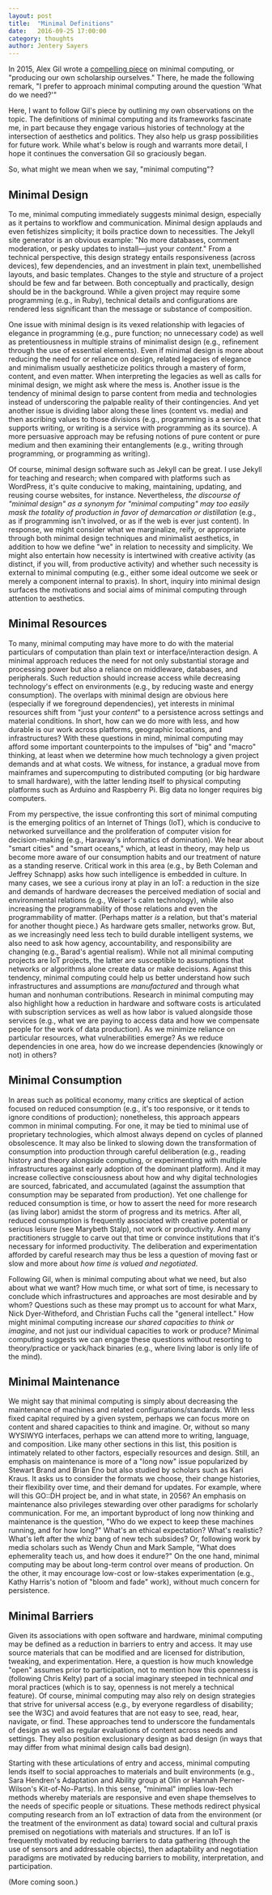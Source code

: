 ```yaml
---
layout: post
title:  "Minimal Definitions" 
date:   2016-09-25 17:00:00
category: thoughts
author: Jentery Sayers 
---
```



In 2015, Alex Gil wrote a [compelling piece](http://go-dh.github.io/mincomp/thoughts/2015/05/21/user-vs-learner/) on minimal computing, or "producing our own scholarship ourselves." There, he made the following remark, "I prefer to approach minimal computing around the question 'What do we need?'" 

Here, I want to follow Gil's piece by outlining my own observations on the topic. The definitions of minimal computing and its frameworks fascinate me, in part because they engage various histories of technology at the intersection of aesthetics and politics. They also help us grasp possibilities for future work. While what's below is rough and warrants more detail, I hope it continues the conversation Gil so graciously began. 

So, what might we mean when we say, "minimal computing"? 

## Minimal Design 

To me, minimal computing immediately suggests minimal design, especially as it pertains to workflow and communication. Minimal design applauds and even fetishizes simplicity; it boils practice down to necessities. The Jekyll site generator is an obvious example: "No more databases, comment moderation, or pesky updates to install&mdash;just your *content*." From a technical perspective, this design strategy entails responsiveness (across devices), few dependencies, and an investment in plain text, unembellished layouts, and basic templates. Changes to the style and structure of a project should be few and far between. Both conceptually and practically, design should be in the background. While a given project may require some programming (e.g., in Ruby), technical details and configurations are rendered less significant than the message or substance of composition. 

One issue with minimal design is its vexed relationship with legacies of elegance in programming (e.g., pure function; no unnecessary code) as well as pretentiousness in multiple strains of minimalist design (e.g., refinement through the use of essential elements). Even if minimal design is more about reducing the need for or reliance on design, related legacies of elegance and minimalism usually aestheticize politics through a mastery of form, content, and even matter. When interpreting the legacies as well as calls for minimal design, we might ask where the mess is. Another issue is the tendency of minimal design to parse content from media and technologies instead of underscoring the palpable reality of their contingencies. And yet another issue is dividing labor along these lines (content vs. media) and then ascribing values to those divisions (e.g., programming is a service that supports writing, or writing is a service with programming as its source). A more persuasive approach may be refusing notions of pure content or pure medium and then examining their entanglements (e.g., writing through programming, or programming as writing). 

Of course, minimal design software such as Jekyll can be great. I use Jekyll for teaching and research; when compared with platforms such as WordPress, it's quite conducive to making, maintaining, updating, and reusing course websites, for instance. Nevertheless, *the discourse of "minimal design" as a synonym for "minimal computing" may too easily mask the totality of production in favor of demarcation or distillation* (e.g., as if programming isn't involved, or as if the web is ever just content). In response, we might consider what we marginalize, reify, or appropriate through both minimal design techniques and minimalist aesthetics, in addition to how we define "we" in relation to necessity and simplicity. We might also entertain how necessity is intertwined with creative activity (as distinct, if you will, from productive activity) and whether such necessity is external to minimal computing (e.g., either some ideal outcome we seek or merely a component internal to praxis). In short, inquiry into minimal design surfaces the motivations and social aims of minimal computing through attention to aesthetics.                

## Minimal Resources

To many, minimal computing may have more to do with the material particulars of computation than plain text or interface/interaction design. A minimal approach reduces the need for not only substantial storage and processing power but also a reliance on middleware, databases, and peripherals. Such reduction should increase access while decreasing technology's effect on environments (e.g., by reducing waste and energy consumption). The overlaps with minimal design are obvious here (especially if we foreground dependencies), yet interests in minimal resources shift from "just your *content*" to a persistence across settings and material conditions. In short, how can we do more with less, and how durable is our work across platforms, geographic locations, and infrastructures? With these questions in mind, minimal computing may afford some important counterpoints to the impulses of "big" and "macro" thinking, at least when we determine how much technology a given project demands and at what costs. We witness, for instance, a gradual move from mainframes and supercomputing to distributed computing (or big hardware to small hardware), with the latter lending itself to physical computing platforms such as Arduino and Raspberry Pi. Big data no longer requires big computers. 

From my perspective, the issue confronting this sort of minimal computing is the emerging politics of an Internet of Things (IoT), which is conducive to networked surveillance and the proliferation of computer vision for decision-making (e.g., Haraway's informatics of domination). We hear about "smart cities" and "smart oceans," which, at least in theory, may help us become more aware of our consumption habits and our treatment of nature as a standing reserve. Critical work in this area (e.g., by Beth Coleman and Jeffrey Schnapp) asks how such intelligence is embedded in culture. In many cases, we see a curious irony at play in an IoT: a reduction in the size and demands of hardware decreases the perceived mediation of social and environmental relations (e.g., Weiser's calm technology), while also increasing the programmability of those relations and even the programmability of matter. (Perhaps matter *is* a relation, but that's material for another thought piece.) As hardware gets smaller, networks grow. But, as we increasingly need less tech to build durable intelligent systems, we also need to ask how agency, accountability, and responsibility are changing (e.g., Barad's agential realism). While not all minimal computing projects are IoT projects, the latter are susceptible to assumptions that networks or algorithms alone create data or make decisions. Against this tendency, minimal computing could help us better understand how such infrastructures and assumptions are *manufactured* and through what human and nonhuman contributions. Research in minimal computing may also highlight how a reduction in hardware and software costs is articulated with subscription services as well as how labor is valued alongside those services (e.g., what we are paying to access data and how we compensate people for the work of data production). As we minimize reliance on particular resources, what vulnerabilities emerge? As we reduce dependencies in one area, how do we increase dependencies (knowingly or not) in others? 

## Minimal Consumption 

In areas such as political economy, many critics are skeptical of action focused on reduced consumption (e.g., it's too responsive, or it tends to ignore conditions of production); nonetheless, this approach appears common in minimal computing. For one, it may be tied to minimal use of proprietary technologies, which almost always depend on cycles of planned obsolescence. It may also be linked to slowing down the transformation of consumption into production through careful deliberation (e.g., reading history and theory alongside computing, or experimenting with multiple infrastructures against early adoption of the dominant platform). And it may increase collective consciousness about how and why digital technologies are sourced, fabricated, and accumulated (against the assumption that consumption may be separated from production). Yet one challenge for reduced consumption is time, or how to assert the need for more research (as living labor) amidst the storm of progress and its metrics. After all, reduced consumption is frequently associated with creative potential or serious leisure (see Marybeth Stalp), not work or productivity. And many practitioners struggle to carve out that time or convince institutions that it's necessary for informed productivity. The deliberation and experimentation afforded by careful research may thus be less a question of moving fast or slow and more about *how time is valued and negotiated*. 

Following Gil, when is minimal computing about what we need, but also about what we want? How much time, or what sort of time, is necessary to conclude which infrastructures and approaches are most desirable and by whom? Questions such as these may prompt us to account for what Marx, Nick Dyer-Witheford, and Christian Fuchs call the "general intellect." How might minimal computing increase *our shared capacities to think or imagine*, and not just our individual capacities to work or produce? Minimal computing suggests we can engage these questions without resorting to theory/practice or yack/hack binaries (e.g., where living labor is only life of the mind). 

## Minimal Maintenance  

We might say that minimal computing is simply about decreasing the maintenance of machines and related configurations/standards. With less fixed capital required by a given system, perhaps we can focus more on content and shared capacities to think and imagine. Or, without so many WYSIWYG interfaces, perhaps we can attend more to writing, language, and composition. Like many other sections in this list, this position is intimately related to other factors, especially resources and design. Still, an emphasis on maintenance is more of a "long now" issue popularized by Stewart Brand and Brian Eno but also studied by scholars such as Kari Kraus. It asks us to consider the formats we choose, their change histories, their flexibility over time, and their demand for updates. For example, where will this GO::DH project be, and in what state, in 2056? An emphasis on maintenance also privileges stewarding over other paradigms for scholarly communication. For me, an important byproduct of long now thinking and maintenance is the question, "Who do we expect to keep these machines running, and for how long?" What's an ethical expectation? What's realistic? What's left after the whiz bang of new tech subsides? Or, following work by media scholars such as Wendy Chun and Mark Sample, "What does ephemerality teach us, and how does it endure?" On the one hand, minimal computing may be about long-term control over means of production. On the other, it may encourage low-cost or low-stakes experimentation (e.g., Kathy Harris's notion of "bloom and fade" work), without much concern for persistence.  

## Minimal Barriers  

Given its associations with open software and hardware, minimal computing may be defined as a reduction in barriers to entry and access. It may use source materials that can be modified and are licensed for distribution, tweaking, and experimentation. Here, a question is how much knowledge "open" assumes prior to participation, not to mention how this openness is (following Chris Kelty) part of a social imaginary steeped in technical *and* moral practices (which is to say, openness is not merely a technical feature). Of course, minimal computing may also rely on design strategies that strive for universal access (e.g., by everyone regardless of disability; see the W3C) and avoid features that are not easy to see, read, hear, navigate, or find. These approaches tend to underscore the fundamentals of design as well as regular evaluations of content across needs and settings. They also position exclusionary design as bad design (in ways that may differ from what minimal design calls bad design). 

Starting with these articulations of entry and access, minimal computing lends itself to social approaches to materials and built environments (e.g., Sara Hendren's Adaptation and Ability group at Olin or Hannah Perner-Wilson's Kit-of-No-Parts). In this sense, "minimal" implies low-tech methods whereby materials are responsive and even shape themselves to the needs of specific people or situations. These methods redirect physical computing research from an IoT extraction of data from the environment (or the treatment of the environment as data) toward social and cultural praxis premised on negotiations with materials and structures. If an IoT is frequently motivated by reducing barriers to data gathering (through the use of sensors and addressable objects), then adaptability and negotiation paradigms are motivated by reducing barriers to mobility, interpretation, and participation.  

(More coming soon.) 
